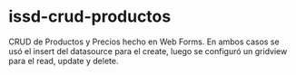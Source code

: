 # issd-crud-productos

CRUD de Productos y Precios hecho en Web Forms. 
En ambos casos se usó el insert del datasource para el create, luego se configuró un gridview para el read, update y delete.
